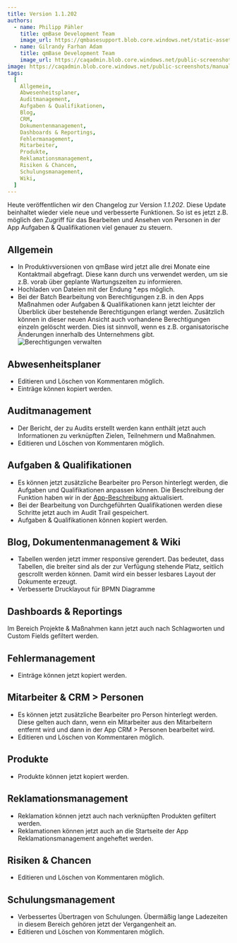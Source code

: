 ```yaml
---
title: Version 1.1.202
authors:
  - name: Philipp Pähler
    title: qmBase Development Team
    image_url: https://qmbasesupport.blob.core.windows.net/static-assets/img/persons/paehler_round.png
  - name: Gilrandy Farhan Adam
    title: qmBase Development Team
    image_url: https://caqadmin.blob.core.windows.net/public-screenshots/manual-screenshots/gilrand-profile-picture.jpg
image: https://caqadmin.blob.core.windows.net/public-screenshots/manual-screenshots/accessImage.jpeg
tags:
  [
    Allgemein,
    Abwesenheitsplaner,
    Auditmanagement,
    Aufgaben & Qualifikationen,
    Blog,
    CRM,
    Dokumentenmanagement,
    Dashboards & Reportings,
    Fehlermanagement,
    Mitarbeiter,
    Produkte,
    Reklamationsmanagement,
    Risiken & Chancen,
    Schulungsmanagement,
    Wiki,
  ]
---
```


Heute veröffentlichen wir den Changelog zur Version _1.1.202_. Diese Update beinhaltet wieder viele neue und verbesserte Funktionen.
So ist es jetzt z.B. möglich den Zugriff für das Bearbeiten und Ansehen von Personen in der App Aufgaben & Qualifikationen viel genauer zu steuern.

<!--truncate-->

## Allgemein

- In Produktivversionen von qmBase wird jetzt alle drei Monate eine Kontaktmail abgefragt. Diese kann durch uns verwendet werden, um sie z.B. vorab über geplante Wartungszeiten zu informieren.
- Hochladen von Dateien mit der Endung \*.eps möglich.
- Bei der Batch Bearbeitung von Berechtigungen z.B. in den Apps Maßnahmen oder Aufgaben & Qualifikationen kann jetzt leichter der Überblick über bestehende Berechtigungen erlangt werden.
  Zusätzlich können in dieser neuen Ansicht auch vorhandene Berechtigungen einzeln gelöscht werden. Dies ist sinnvoll, wenn es z.B. organisatorische Änderungen innerhalb des Unternehmens gibt.
  ![Berechtigungen verwalten](https://caqadmin.blob.core.windows.net/public-screenshots/manual-screenshots/Screenshot%202024-07-11%20manageAccess.png)

## Abwesenheitsplaner

- Editieren und Löschen von Kommentaren möglich.
- Einträge können kopiert werden.

## Auditmanagement

- Der Bericht, der zu Audits erstellt werden kann enthält jetzt auch Informationen zu verknüpften Zielen, Teilnehmern und Maßnahmen.
- Editieren und Löschen von Kommentaren möglich.

## Aufgaben & Qualifikationen

- Es können jetzt zusätzliche Bearbeiter pro Person hinterlegt werden, die Aufgaben und Qualifikationen anpassen können. Die Beschreibung der Funktion haben wir in der [App-Beschreibung](/docs/apps/aufgaben-und-qualifikationen) aktualisiert.
- Bei der Bearbeitung von Durchgeführten Qualifikationen werden diese Schritte jetzt auch im Audit Trail gespeichert.
- Aufgaben & Qualifikationen können kopiert werden.

## Blog, Dokumentenmanagement & Wiki

- Tabellen werden jetzt immer responsive gerendert. Das bedeutet, dass Tabellen, die breiter sind als der zur Verfügung stehende Platz, seitlich gescrollt werden können. Damit wird ein besser lesbares Layout der Dokumente erzeugt.
- Verbesserte Drucklayout für BPMN Diagramme

## Dashboards & Reportings

Im Bereich Projekte & Maßnahmen kann jetzt auch nach Schlagworten und Custom Fields gefiltert werden.

## Fehlermanagement

- Einträge können jetzt kopiert werden.

## Mitarbeiter & CRM > Personen

- Es können jetzt zusätzliche Bearbeiter pro Person hinterlegt werden. Diese gelten auch dann, wenn ein Mitarbeiter aus den Mitarbeitern entfernt wird und dann in der App CRM > Personen bearbeitet wird.
- Editieren und Löschen von Kommentaren möglich.

## Produkte

- Produkte können jetzt kopiert werden.

## Reklamationsmanagement

- Reklamation können jetzt auch nach verknüpften Produkten gefiltert werden.
- Reklamationen können jetzt auch an die Startseite der App Reklamationsmanagement angeheftet werden.

## Risiken & Chancen

- Editieren und Löschen von Kommentaren möglich.

## Schulungsmanagement

- Verbessertes Übertragen von Schulungen. Übermäßig lange Ladezeiten in diesem Bereich gehören jetzt der Vergangenheit an.
- Editieren und Löschen von Kommentaren möglich.
